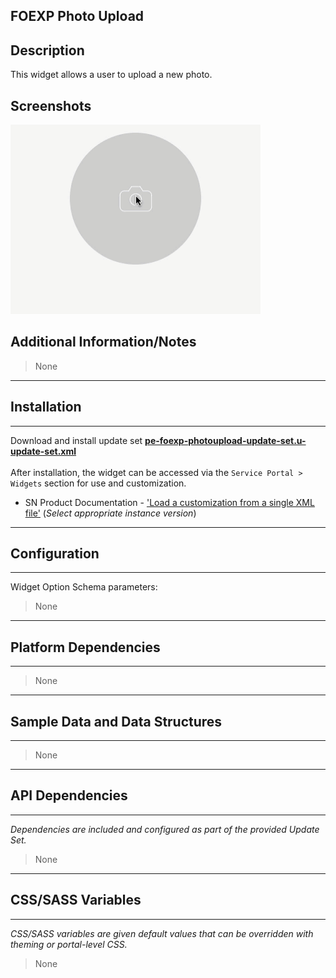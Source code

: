 ## FOEXP Photo Upload

## Description

This widget allows a user to upload a new photo.

## Screenshots
![FOEXP Photo Upload](../images/pe-foexp-photoupload.gif "FOEXP Photo Upload")

## Additional Information/Notes 
> None
---
## Installation
---
Download and install update set **[pe-foexp-photoupload-update-set.u-update-set.xml](pe-foexp-photoupload-update-set.u-update-set.xml)** <br/><br/>
After installation, the widget can be accessed via the `Service Portal > Widgets` section for use and customization.<br/>
* SN Product Documentation - ['Load a customization from a single XML file'](https://docs.servicenow.com/search?q=Load+a+customization+from+a+single+XML+file)   (<i>Select appropriate instance version</i>)
---
## Configuration
---
Widget Option Schema parameters:
> None
---
## Platform Dependencies
---
> None
---
## Sample Data and Data Structures
---
> None
---
## API Dependencies
---
<i>Dependencies are included and configured as part of the provided Update Set.</i>
> None
---
## CSS/SASS Variables
---
_CSS/SASS variables are given default values that can be overridden with theming or portal-level CSS._
> None